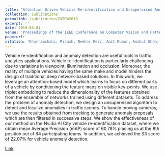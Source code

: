 ```yaml
---
title: "Attention Driven Vehicle Re-identification and Unsupervised Anomaly Detection for Traffic Understanding."
collection: publications
permalink: /publication/CVPRW2019
excerpt: ''
date: 2019-06-01
venue: 'Proceedings of the IEEE Conference on Computer Vision and Pattern Recognition Workshops'
paperurl: 
citation: 'Khorramshahi, Pirazh, Neehar Peri, Amit Kumar, Anshul Shah, and Rama Chellappa. "Attention Driven Vehicle Re-identification and Unsupervised Anomaly Detection for Traffic Understanding." In CVPR Workshops, pp. 239-246. 2019.'
---
```

Vehicle re-identification and anomaly detection are useful tools in traffic analytics applications. Vehicle re-identification is particularly challenging due to variations in viewpoint, illumination and occlusion. Moreover, the reality of multiple vehicles having the same make and model hinders the design of traditional deep network-based solutions. In this work, we leverage an attention-based model which learns to focus on different parts of a vehicle by conditioning the feature maps on visible key-points. We use triplet embedding to reduce the dimensionality of the features obtained from the ensemble of networks trained using different datasets. To address the problem of anomaly detection, we design an unsupervised algorithm to detect and localize anomalies in traffic scenes. To handle moving cameras, we use the results obtained from tracking to generate anomaly proposals which are then filtered in successive steps. We show the effectiveness of our method on the Nvidia AI City vehicle re-identification dataset, where we obtain mean Average Precision (mAP) score of $60.78\%$ placing us at the 8th position out of 84 participating teams. In addition, we achieved the S3 score of $22.07\%$ for vehicle anomaly detection.

[Link](https://openaccess.thecvf.com/content_CVPRW_2019/papers/AI%20City/Khorramshahi_Attention_Driven_Vehicle_Re-identification_and_Unsupervised_Anomaly_Detection_for_Traffic_CVPRW_2019_paper.pdf)